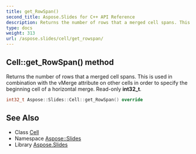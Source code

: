 ```yaml
---
title: get_RowSpan()
second_title: Aspose.Slides for C++ API Reference
description: Returns the number of rows that a merged cell spans. This is used in combination with the vMerge attribute on other cells in order to specify the beginning cell of a horizontal merge. Read-only int32_t.
type: docs
weight: 313
url: /aspose.slides/cell/get_rowspan/
---
```

## Cell::get_RowSpan() method


Returns the number of rows that a merged cell spans. This is used in combination with the vMerge attribute on other cells in order to specify the beginning cell of a horizontal merge. Read-only **int32_t**.

```cpp
int32_t Aspose::Slides::Cell::get_RowSpan() override
```

## See Also

* Class [Cell](../)
* Namespace [Aspose::Slides](../../)
* Library [Aspose.Slides](../../../)